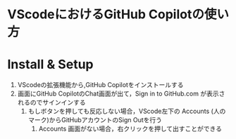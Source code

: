 # VScodeにおけるGitHub Copilotの使い方

# Install & Setup
1. VScodeの拡張機能から,GitHub Copilotをインストールする
2. 画面にGitHub CopilotのChat画面が出て，Sign in to GitHub.com が表示されるのでサインインする
    1. もしボタンを押しても反応しない場合，VScode左下の Accounts (人のマーク)からGitHubアカウントのSign Outを行う
        1. Accounts 画面がない場合，右クリックを押して出すことができる

